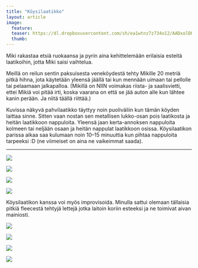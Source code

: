```yaml
---
title: "Köysilaatikko"
layout: article
image:
  feature:
  teaser: https://dl.dropboxusercontent.com/sh/ea1wtnz7z734o12/AADxolDHPexBFWptKsvbN-O6a/aktivointi/koysilaatikko/DSC30102-245px.jpg
  thumb:
---
```


Miki rakastaa etsiä ruokaansa ja pyrin aina kehittelemään erilaisia esteitä laatikoihin, jotta Miki saisi vaihtelua.

Meillä on reilun sentin paksuisesta veneköydestä tehty Mikille 20 metriä pitkä hihna, jota käytetään yleensä jäällä tai kun mennään uimaan tai pellolle tai pelaamaan jalkapalloa. (Mikillä on NIIN voimakas riista- ja saalisvietti, ettei Mikiä voi pitää irti, koska vaarana on että se jää auton alle kun lähtee kanin perään. Ja niitä täällä riittää.)

Kuvissa näkyvä pahvilaatikko täyttyy noin puoliväliin kun tämän köyden laittaa sinne. Sitten vaan nostan sen metallisen lukko-osan pois laatikosta ja heitän laatikkoon nappuloita. Yleensä jaan kerta-annoksen nappuloita kolmeen tai neljään osaan ja heitän nappulat laatikkoon osissa. Köysilaatikon parissa aikaa saa kulumaan noin 10–15 minuuttia kun pihtaa nappuloita tarpeeksi :D (ne viimeiset on aina ne vaikeimmat saada).

---

[![](https://dl.dropboxusercontent.com/sh/ea1wtnz7z734o12/AACrDePcSd1M83tJ1b1IWzzma/aktivointi/koysilaatikko/DSC30098_2-800px.jpg)](https://dl.dropboxusercontent.com/sh/ea1wtnz7z734o12/AABk_1YmCySuM16smJPZKpkNa/aktivointi/koysilaatikko/DSC30098_2.jpg)

[![](https://dl.dropboxusercontent.com/sh/ea1wtnz7z734o12/AACjZTuYEvSDwrnbCRw9z0-Ja/aktivointi/koysilaatikko/DSC30102_2-800px.jpg)](https://dl.dropboxusercontent.com/sh/ea1wtnz7z734o12/AADhFF3NIdIoLdrb5VPs_CRSa/aktivointi/koysilaatikko/DSC30102_2.jpg)

[![](https://dl.dropboxusercontent.com/sh/ea1wtnz7z734o12/AABAoa8CVbSInmgbGTrJPsSYa/aktivointi/koysilaatikko/DSC26678_2-800px.jpg)](https://dl.dropboxusercontent.com/sh/ea1wtnz7z734o12/AACmWqIHuZkHHGemydBKW55Ka/aktivointi/koysilaatikko/DSC26678_2.jpg)

[![](https://dl.dropboxusercontent.com/sh/ea1wtnz7z734o12/AAB15EBLgIuFf4D7KjJtfi4Ja/aktivointi/koysilaatikko/DSC26701_2-800px.jpg)](https://dl.dropboxusercontent.com/sh/ea1wtnz7z734o12/AACX51D73LVU08BIEh5fP7HYa/aktivointi/koysilaatikko/DSC26701_2.jpg)

Köysilaatikon kanssa voi myös improvisoida. Minulla sattui olemaan tällaisia pitkiä fleecestä tehtyjä lettejä jotka laitoin koriin esteeksi ja ne toimivat aivan mainiosti.

[![](https://dl.dropboxusercontent.com/sh/ea1wtnz7z734o12/AAA-zRgIZaaVSI_aepkdrWLPa/aktivointi/koysilaatikko/DS40104-800px.jpg)](https://dl.dropboxusercontent.com/sh/ea1wtnz7z734o12/AAB85FbKs8QNXhhCOaaoi5dqa/aktivointi/koysilaatikko/DS40104.jpg)

[![](https://dl.dropboxusercontent.com/sh/ea1wtnz7z734o12/AABFYKIkZAlAIONKrzWZO2cKa/aktivointi/koysilaatikko/DS40135-800px.jpg)](https://dl.dropboxusercontent.com/sh/ea1wtnz7z734o12/AACLaLnVkNKB5jIQiV_K2cS4a/aktivointi/koysilaatikko/DS40135.jpg)

[![](https://dl.dropboxusercontent.com/sh/ea1wtnz7z734o12/AABfwo8INMRPNJ7K5DFtQBeva/aktivointi/koysilaatikko/DS40110-800px.jpg)](https://dl.dropboxusercontent.com/sh/ea1wtnz7z734o12/AAAGWf9i5zgEdYZEZqmkuX2Da/aktivointi/koysilaatikko/DS40110.jpg)

[![](https://dl.dropboxusercontent.com/sh/ea1wtnz7z734o12/AADrz29Ha0o9yoO8jU3EckRha/aktivointi/koysilaatikko/DS40124-800px.jpg)](https://dl.dropboxusercontent.com/sh/ea1wtnz7z734o12/AAARBANQNIf3D3Z7uBweEXs8a/aktivointi/koysilaatikko/DS40124.jpg)

